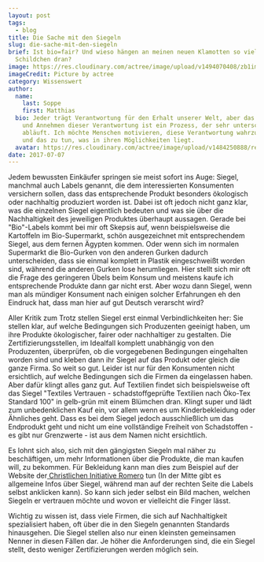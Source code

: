 ```yaml
---
layout: post
tags:
  - blog
title: Die Sache mit den Siegeln
slug: die-sache-mit-den-siegeln
brief: Ist bio=fair? Und wieso hängen an meinen neuen Klamotten so viele
  Schildchen dran?
image: https://res.cloudinary.com/actree/image/upload/v1494070408/zb1immw38wsseacb43y4.jpg
imageCredit: Picture by actree
category: Wissenswert
author:
  name:
    last: Soppe
    first: Matthias
  bio: Jeder trägt Verantwortung für den Erhalt unserer Welt, aber das Erkennen
    und Annehmen dieser Verantwortung ist ein Prozess, der sehr unterschiedlich
    abläuft. Ich möchte Menschen motivieren, diese Verantwortung wahrzunehmen
    und das zu tun, was in ihren Möglichkeiten liegt.
  avatar: https://res.cloudinary.com/actree/image/upload/v1484250888/rerogbrtirzrkwqcamaz.jpg
date: 2017-07-07
---
```


Jedem bewussten Einkäufer springen sie meist sofort ins Auge: Siegel, manchmal auch Labels genannt, die dem interessierten Konsumenten versichern sollen, dass das entsprechende Produkt besonders ökologisch oder nachhaltig produziert worden ist. Dabei ist oft jedoch nicht ganz klar, was die einzelnen Siegel eigentlich bedeuten und was sie über die Nachhaltigkeit des jeweiligen Produktes überhaupt aussagen. Gerade bei "Bio"-Labels kommt bei mir oft Skepsis auf, wenn beispielsweise die Kartoffeln im Bio-Supermarkt, schön ausgezeichnet mit entsprechendem Siegel, aus dem fernen Ägypten kommen. Oder wenn sich im normalen Supermarkt die Bio-Gurken von den anderen Gurken dadurch unterscheiden, dass sie einmal komplett in Plastik eingeschweißt worden sind, während die anderen Gurken lose herumliegen. Hier stellt sich mir oft die Frage des geringeren Übels beim Konsum und meistens kaufe ich entsprechende Produkte dann gar nicht erst.
Aber wozu dann Siegel, wenn man als mündiger Konsument nach einigen solcher Erfahrungen eh den Eindruck hat, dass man hier auf gut Deutsch verarscht wird?

Aller Kritik zum Trotz stellen Siegel erst einmal Verbindlichkeiten her: Sie stellen klar, auf welche Bedingungen sich Produzenten geeinigt haben, um ihre Produkte ökologischer, fairer oder nachhaltiger zu gestalten. Die Zertifizierungsstellen, im Idealfall komplett unabhängig von den Produzenten, überprüfen, ob die vorgegebenen Bedingungen eingehalten worden sind und kleben dann ihr Siegel auf das Produkt oder gleich die ganze Firma. So weit so gut. Leider ist nur für den Konsumenten nicht ersichtlich, auf welche Bedingungen sich die Firmen da eingelassen haben. Aber dafür klingt alles ganz gut. Auf Textilien findet sich beispielsweise oft das Siegel "Textiles Vertrauen - schadstoffgeprüfte Textilien nach Öko-Tex Standard 100" in gelb-grün mit einem Blümchen dran. Klingt super und lädt zum unbedenklichen Kauf ein, vor allem wenn es um Kinderbekleidung oder Ähnliches geht. Dass es bei dem Siegel jedoch ausschließlich um das Endprodukt geht und nicht um eine vollständige Freiheit von Schadstoffen - es gibt nur Grenzwerte - ist aus dem Namen nicht ersichtlich. 

Es lohnt sich also, sich mit den gängigsten Siegeln mal näher zu beschäftigen, um mehr Informationen über die Produkte, die man kaufen will, zu bekommen. Für Bekleidung kann man dies zum Beispiel auf der Website der[ Christlichen Initiative Romero](http://www.ci-romero.de/gruenemode-oekotex/) tun (In der Mitte gibt es allgemeine Infos über Siegel, während man auf der rechten Seite die Labels selbst anklicken kann). So kann sich jeder selbst ein Bild machen, welchen Siegeln er vertrauen möchte und wovon er vielleicht die Finger lässt. 

Wichtig zu wissen ist, dass viele Firmen, die sich auf Nachhaltigkeit spezialisiert haben, oft über die in den Siegeln genannten Standards hinausgehen. Die Siegel stellen also nur einen kleinsten gemeinsamen Nenner in diesen Fällen dar. Je höher die Anforderungen sind, die ein Siegel stellt, desto weniger Zertifizierungen werden möglich sein.